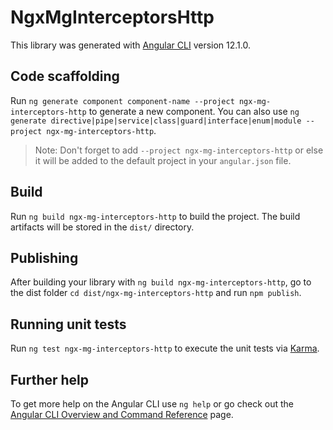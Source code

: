 # NgxMgInterceptorsHttp

This library was generated with [Angular CLI](https://github.com/angular/angular-cli) version 12.1.0.

## Code scaffolding

Run `ng generate component component-name --project ngx-mg-interceptors-http` to generate a new component. You can also use `ng generate directive|pipe|service|class|guard|interface|enum|module --project ngx-mg-interceptors-http`.
> Note: Don't forget to add `--project ngx-mg-interceptors-http` or else it will be added to the default project in your `angular.json` file. 

## Build

Run `ng build ngx-mg-interceptors-http` to build the project. The build artifacts will be stored in the `dist/` directory.

## Publishing

After building your library with `ng build ngx-mg-interceptors-http`, go to the dist folder `cd dist/ngx-mg-interceptors-http` and run `npm publish`.

## Running unit tests

Run `ng test ngx-mg-interceptors-http` to execute the unit tests via [Karma](https://karma-runner.github.io).

## Further help

To get more help on the Angular CLI use `ng help` or go check out the [Angular CLI Overview and Command Reference](https://angular.io/cli) page.

